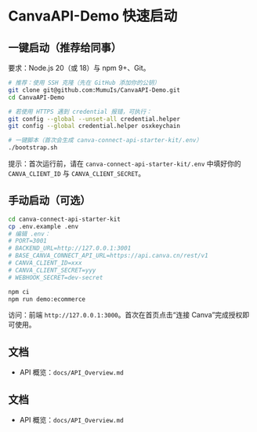 # CanvaAPI-Demo 快速启动

## 一键启动（推荐给同事）

要求：Node.js 20（或 18）与 npm 9+、Git。

```bash
# 推荐：使用 SSH 克隆（先在 GitHub 添加你的公钥）
git clone git@github.com:MumuIs/CanvaAPI-Demo.git
cd CanvaAPI-Demo

# 若使用 HTTPS 遇到 credential 报错，可执行：
git config --global --unset-all credential.helper
git config --global credential.helper osxkeychain

# 一键脚本（首次会生成 canva-connect-api-starter-kit/.env）
./bootstrap.sh
```

提示：首次运行前，请在 `canva-connect-api-starter-kit/.env` 中填好你的 `CANVA_CLIENT_ID` 与 `CANVA_CLIENT_SECRET`。

## 手动启动（可选）

```bash
cd canva-connect-api-starter-kit
cp .env.example .env
# 编辑 .env：
# PORT=3001
# BACKEND_URL=http://127.0.0.1:3001
# BASE_CANVA_CONNECT_API_URL=https://api.canva.cn/rest/v1
# CANVA_CLIENT_ID=xxx
# CANVA_CLIENT_SECRET=yyy
# WEBHOOK_SECRET=dev-secret

npm ci
npm run demo:ecommerce
```

访问：前端 `http://127.0.0.1:3000`。首次在首页点击“连接 Canva”完成授权即可使用。

## 文档

- API 概览：`docs/API_Overview.md`

## 文档

- API 概览：`docs/API_Overview.md`
